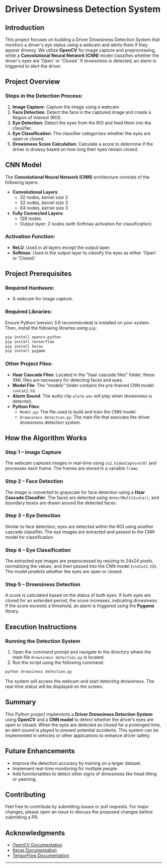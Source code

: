 # Driver Drowsiness Detection System

## Introduction

This project focuses on building a Driver Drowsiness Detection System that monitors a driver's eye status using a webcam and alerts them if they appear drowsy. We utilize **OpenCV** for image capture and preprocessing, while a **Convolutional Neural Network (CNN)** model classifies whether the driver's eyes are 'Open' or 'Closed.' If drowsiness is detected, an alarm is triggered to alert the driver.

## Project Overview

### Steps in the Detection Process:
1. **Image Capture**: Capture the image using a webcam.
2. **Face Detection**: Detect the face in the captured image and create a Region of Interest (ROI).
3. **Eye Detection**: Detect the eyes from the ROI and feed them into the classifier.
4. **Eye Classification**: The classifier categorizes whether the eyes are open or closed.
5. **Drowsiness Score Calculation**: Calculate a score to determine if the driver is drowsy based on how long their eyes remain closed.

## CNN Model

The **Convolutional Neural Network (CNN)** architecture consists of the following layers:
- **Convolutional Layers**:
  - 32 nodes, kernel size 3
  - 32 nodes, kernel size 3
  - 64 nodes, kernel size 3
- **Fully Connected Layers**:
  - 128 nodes
  - Output layer: 2 nodes (with Softmax activation for classification)

### Activation Function:
- **ReLU**: Used in all layers except the output layer.
- **Softmax**: Used in the output layer to classify the eyes as either 'Open' or 'Closed.'

## Project Prerequisites

### Required Hardware:
- A webcam for image capture.

### Required Libraries:
Ensure Python (version 3.6 recommended) is installed on your system. Then, install the following libraries using `pip`:

```bash
pip install opencv-python
pip install tensorflow
pip install keras
pip install pygame
```

### Other Project Files:
- **Haar Cascade Files**: Located in the "haar cascade files" folder, these XML files are necessary for detecting faces and eyes.
- **Model File**: The "models" folder contains the pre-trained CNN model `cnnCat2.h5`.
- **Alarm Sound**: The audio clip `alarm.wav` will play when drowsiness is detected.
- **Python Files**:
  - `Model.py`: The file used to build and train the CNN model.
  - `Drowsiness detection.py`: The main file that executes the driver drowsiness detection system.

## How the Algorithm Works

### Step 1 – Image Capture
The webcam captures images in real-time using `cv2.VideoCapture(0)` and processes each frame. The frames are stored in a variable `frame`.

### Step 2 – Face Detection
The image is converted to grayscale for face detection using a **Haar Cascade Classifier**. The faces are detected using `detectMultiScale()`, and boundary boxes are drawn around the detected faces.

### Step 3 – Eye Detection
Similar to face detection, eyes are detected within the ROI using another cascade classifier. The eye images are extracted and passed to the CNN model for classification.

### Step 4 – Eye Classification
The extracted eye images are preprocessed by resizing to 24x24 pixels, normalizing the values, and then passed into the CNN model (`cnnCat2.h5`). The model predicts whether the eyes are open or closed.

### Step 5 – Drowsiness Detection
A score is calculated based on the status of both eyes. If both eyes are closed for an extended period, the score increases, indicating drowsiness. If the score exceeds a threshold, an alarm is triggered using the **Pygame** library.

## Execution Instructions

### Running the Detection System

1. Open the command prompt and navigate to the directory where the main file `drowsiness detection.py` is located.
2. Run the script using the following command:

```bash
python drowsiness detection.py
```

The system will access the webcam and start detecting drowsiness. The real-time status will be displayed on the screen.

## Summary

This Python project implements a **Driver Drowsiness Detection System** using **OpenCV** and a **CNN model** to detect whether the driver’s eyes are open or closed. When the eyes are detected as closed for a prolonged time, an alert sound is played to prevent potential accidents. This system can be implemented in vehicles or other applications to enhance driver safety.

## Future Enhancements

- Improve the detection accuracy by training on a larger dataset.
- Implement real-time monitoring for multiple people.
- Add functionalities to detect other signs of drowsiness like head tilting or yawning.
  
## Contributing

Feel free to contribute by submitting issues or pull requests. For major changes, please open an issue to discuss the proposed changes before submitting a PR.


## Acknowledgments

- [OpenCV Documentation](https://opencv.org/)
- [Keras Documentation](https://keras.io/)
- [TensorFlow Documentation](https://www.tensorflow.org/)

---
